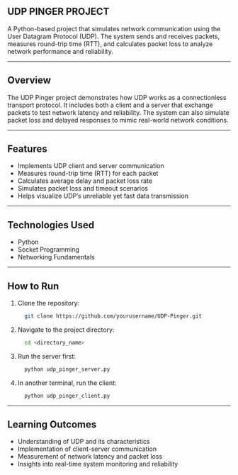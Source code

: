 ## UDP PINGER PROJECT

A Python-based project that simulates network communication using the User Datagram Protocol (UDP). The system sends and receives packets, measures round-trip time (RTT), and calculates packet loss to analyze network performance and reliability.

---

## Overview

The UDP Pinger project demonstrates how UDP works as a connectionless transport protocol. It includes both a client and a server that exchange packets to test network latency and reliability. The system can also simulate packet loss and delayed responses to mimic real-world network conditions.

---

## Features

- Implements UDP client and server communication  
- Measures round-trip time (RTT) for each packet  
- Calculates average delay and packet loss rate  
- Simulates packet loss and timeout scenarios  
- Helps visualize UDP’s unreliable yet fast data transmission  

---

## Technologies Used

- Python  
- Socket Programming  
- Networking Fundamentals  

---

## How to Run

1. Clone the repository:
   ```bash
     git clone https://github.com/yourusername/UDP-Pinger.git

2. Navigate to the project directory:
   ```bash
     cd <directory_name>

4. Run the server first:
   ```bash
     python udp_pinger_server.py

6. In another terminal, run the client:
   ```bash
     python udp_pinger_client.py

---

## Learning Outcomes

- Understanding of UDP and its characteristics
- Implementation of client-server communication
- Measurement of network latency and packet loss
- Insights into real-time system monitoring and reliability
